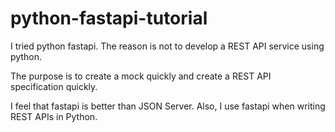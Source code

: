 # python-fastapi-tutorial

I tried python fastapi.
The reason is not to develop a REST API service using python. 

The purpose is to create a mock quickly and create a REST API specification quickly.

I feel that fastapi is better than JSON Server. Also, I use fastapi when writing REST APIs in Python.

